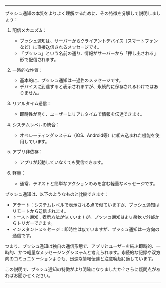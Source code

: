 


---

プッシュ通知の本質をよりよく理解するために、その特徴を分解して説明しましょう：

1. 配信メカニズム：
   - プッシュ通知は、サーバーからクライアントデバイス（スマートフォンなど）に直接送信されるメッセージです。
   - 「プッシュ」という名前の通り、情報がサーバーから「押し出される」形で配信されます。

2. 一時的な性質：
   - 基本的に、プッシュ通知は一過性のメッセージです。
   - デバイスに到達すると表示されますが、永続的に保存されるわけではありません。

3. リアルタイム通信：
   - 即時性が高く、ユーザーにリアルタイムで情報を伝達できます。

4. システムレベルの統合：
   - オペレーティングシステム（iOS、Android等）に組み込まれた機能を使用しています。

5. アプリ非依存：
   - アプリが起動していなくても受信できます。

6. 軽量：
   - 通常、テキストと簡単なアクションのみを含む軽量なメッセージです。

プッシュ通知は、以下のようなものと比較できます：

- アラート：システムレベルで表示される点で似ていますが、プッシュ通知はリモートから送信されます。
- トースト通知：表示方法が似ていますが、プッシュ通知はより柔軟で外部からトリガーできます。
- インスタントメッセージ：即時性は似ていますが、プッシュ通知は一方向の通信です。

つまり、プッシュ通知は独自の通信形態で、アプリとユーザーを結ぶ即時的、一時的、かつ軽量なメッセージングシステムと考えられます。永続的な記録や双方向のコミュニケーションよりも、迅速な情報伝達と注意喚起に適しています。

この説明で、プッシュ通知の特徴がより明確になりましたか？さらに疑問点があればお聞かせください。

---
